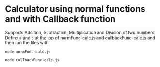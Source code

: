 # Calculator using normal functions and with Callback function

Supports Addition, Subtraction, Multiplication and Division of two numbers
Define ```a``` and ```b``` at the top of normFunc-calc.js and callbackFunc-calc.js and then run the files with
```
node normFunc-calc.js
```
```
node callbackFunc-calc.js
```